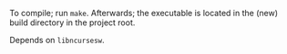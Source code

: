 To  compile;  run `make`. Afterwards; the executable is located in the
(new) build directory in the project root.

Depends on `libncursesw`.

